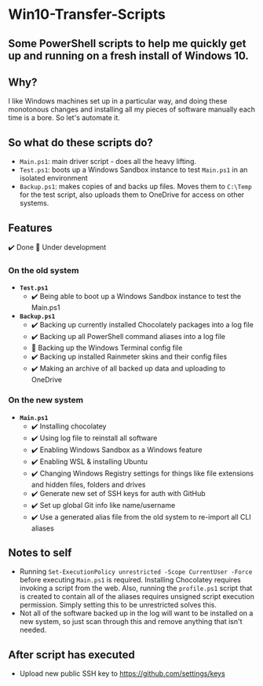 # Win10-Transfer-Scripts

## Some PowerShell scripts to help me quickly get up and running on a fresh install of Windows 10.

## Why?

I like Windows machines set up in a particular way, and doing these monotonous changes and installing all my pieces of software manually each time is a bore. So let's automate it.

## So what do these scripts do?

- `Main.ps1`: main driver script - does all the heavy lifting.
- `Test.ps1`: boots up a Windows Sandbox instance to test `Main.ps1` in an isolated environment
- `Backup.ps1`: makes copies of and backs up files. Moves them to `C:\Temp` for the test script, also uploads them to OneDrive for access on other systems.

## Features

✔️ Done 🔧 Under development

### On the old system

- **`Test.ps1`**
  - ✔️ Being able to boot up a Windows Sandbox instance to test the Main.ps1
- **`Backup.ps1`**
  - ✔️ Backing up currently installed Chocolately packages into a log file
  - ✔️ Backing up all PowerShell command aliases into a log file
  - 🔧 Backing up the Windows Terminal config file
  - ✔️ Backing up installed Rainmeter skins and their config files
  - ✔️ Making an archive of all backed up data and uploading to OneDrive

### On the new system

- **`Main.ps1`**
  - ✔️ Installing chocolatey
  - ✔️ Using log file to reinstall all software
  - ✔️ Enabling Windows Sandbox as a Windows feature
  - ✔️ Enabling WSL & installing Ubuntu
  - ✔️ Changing Windows Registry settings for things like file extensions and hidden files, folders and drives
  - ✔️ Generate new set of SSH keys for auth with GitHub
  - ✔️ Set up global Git info like name/username
  - ✔️ Use a generated alias file from the old system to re-import all CLI aliases

## Notes to self

- Running `Set-ExecutionPolicy unrestricted -Scope CurrentUser -Force` before executing `Main.ps1` is required. Installing Chocolatey requires invoking a script from the web. Also, running the `profile.ps1` script that is created to contain all of the aliases requires unsigned script execution permission. Simply setting this to be unrestricted solves this.
- Not all of the software backed up in the log will want to be installed on a new system, so just scan through this and remove anything that isn't needed.

## After script has executed

- Upload new public SSH key to https://github.com/settings/keys

